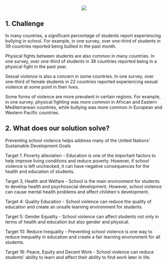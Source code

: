 # <div style="text-align:center"><img src ="..." /></div>

## 1. Challenge

In many countries, a significant percentage of students report experiencing bullying in school. 
For example, in one survey, over one-third of students in 39 countries reported being bullied in the past month.

Physical fights between students are also common in many countries. 
In one survey, over one-third of students in 38 countries reported being in a physical fight in the past year.

Sexual violence is also a concern in some countries. 
In one survey, over one-third of female students in 22 countries reported experiencing sexual violence at some point in their lives.

Some forms of violence are more prevalent in certain regions. 
For example, in one survey, physical fighting was more common in African and Eastern Mediterranean countries, 
while bullying was more common in European and Western Pacific countries.

## 2. What does our solution solve?

Preventing school violence helps address many of the United Nations' Sustainable Development Goals

Target 1. Poverty alleviation - Education is one of the important factors to help improve living conditions and reduce poverty. However, if school violence is left unchecked, it can have negative consequences for the health and education of students.

Target 3, Health and Welfare - School is the main environment for students to develop health and psychosocial development. However, school violence can cause mental health problems and affect children's development.

Target 4: Quality Education - School violence can reduce the quality of education and create an unsafe learning environment for students.

Target 5: Gender Equality - School violence can affect students not only in terms of health and education but also gender and physical.

Target 10: Reduce Inequality - Preventing school violence is one way to reduce inequality in education and create a fair learning environment for all students.

Target 16: Peace, Equity and Decent Work - School violence can reduce students' ability to learn and affect their ability to find work later in life.

